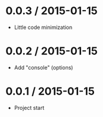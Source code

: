 0.0.3 / 2015-01-15
==================

  * Little code minimization

0.0.2 / 2015-01-15
==================

  * Add "console" (options)

0.0.1 / 2015-01-15
==================

  * Project start
